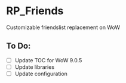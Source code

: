 # RP\_Friends
 Customizable friendslist replacement on WoW

## To Do:

- [ ] Update TOC for WoW 9.0.5
- [ ] Update libraries
- [ ] Update configuration
